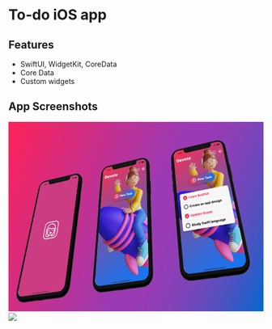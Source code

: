 #  To-do iOS app

## Features
- SwiftUI, WidgetKit, CoreData
- Core Data
- Custom widgets

## App Screenshots

<img src="./Readme/devote1.jpg" height="375"/>
<img src="./Readme/devote2.jpg" height="375"/>

